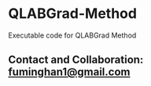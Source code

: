 # QLABGrad-Method
Executable code for QLABGrad Method

## Contact and Collaboration: fuminghan1@gmail.com

